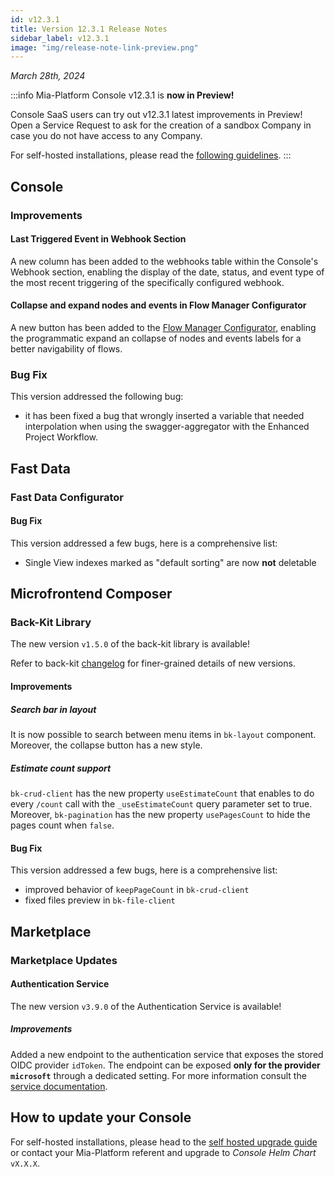```yaml
---
id: v12.3.1
title: Version 12.3.1 Release Notes
sidebar_label: v12.3.1
image: "img/release-note-link-preview.png"
---
```


_March 28th, 2024_

:::info
Mia-Platform Console v12.3.1 is **now in Preview!**

Console SaaS users can try out v12.3.1 latest improvements in Preview! Open a Service Request to ask for the creation of a sandbox Company in case you do not have access to any Company.

For self-hosted installations, please read the [following guidelines](#how-to-update-your-console).
:::

## Console

### Improvements

#### Last Triggered Event in Webhook Section

A new column has been added to the webhooks table within the Console's Webhook section, enabling the display of the date, status, and event type of the most recent triggering of the specifically configured webhook.

#### Collapse and expand nodes and events in Flow Manager Configurator

A new button has been added to the [Flow Manager Configurator](/development_suite/api-console/api-design/flow-manager-configurator/overview.md), enabling the programmatic expand an collapse of nodes and events labels for a better navigability of flows.

### Bug Fix

This version addressed the following bug:

* it has been fixed a bug that wrongly inserted a variable that needed interpolation when using the swagger-aggregator with the Enhanced Project Workflow.

## Fast Data

### Fast Data Configurator

#### Bug Fix

This version addressed a few bugs, here is a comprehensive list:

* Single View indexes marked as "default sorting" are now **not** deletable

## Microfrontend Composer

### Back-Kit Library

The new version `v1.5.0` of the back-kit library is available!

Refer to back-kit [changelog](/microfrontend-composer/back-kit/changelog.md) for finer-grained details of new versions.

#### Improvements

##### Search bar in layout

It is now possible to search between menu items in `bk-layout` component. Moreover, the collapse button has a new style.

##### Estimate count support

`bk-crud-client` has the new property `useEstimateCount` that enables to do every `/count` call with the `_useEstimateCount` query parameter set to true. Moreover, `bk-pagination` has the new property `usePagesCount` to hide the pages count when `false`.


#### Bug Fix

This version addressed a few bugs, here is a comprehensive list:

* improved behavior of `keepPageCount` in `bk-crud-client`
* fixed files preview in `bk-file-client`


## Marketplace

### Marketplace Updates

#### Authentication Service

The new version `v3.9.0` of the Authentication Service is available!

##### Improvements

Added a new endpoint to the authentication service that exposes the stored OIDC provider `idToken`. 
The endpoint can be exposed **only for the provider `microsoft`** through a dedicated setting. 
For more information consult the [service documentation](/runtime_suite/authentication-service/30_usage.md#get-provider-idtoken).

## How to update your Console

For self-hosted installations, please head to the [self hosted upgrade guide](/infrastructure/self-hosted/installation-chart/100_how-to-upgrade.md#v12---version-upgrades) or contact your Mia-Platform referent and upgrade to _Console Helm Chart_ `vX.X.X`.
